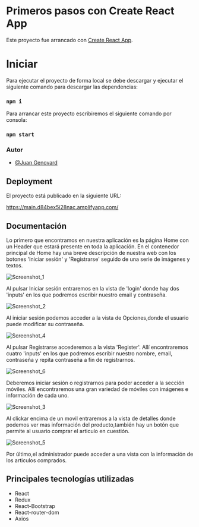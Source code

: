 # Primeros pasos con Create React App

Este proyecto fue arrancado con [Create React App](https://github.com/facebook/create-react-app).

# Iniciar

Para ejecutar el proyecto de forma local se debe descargar y ejecutar el siguiente comando para descargar las dependencias:

### `npm i`

Para arrancar este proyecto escribiremos el siguiente comando por consola:

### `npm start`

### Autor

- [@Juan Genovard](https://github.com/JuanGenovard)

## Deployment

El proyecto está publicado en la siguiente URL:

https://main.d84bex5i28nac.amplifyapp.com/


## Documentación

Lo primero que encontramos en nuestra aplicación es la página Home con un Header que estará presente en toda la aplicación.
 En el contenedor principal de Home hay una breve descripción de nuestra web con los botones 'Iniciar sesión' y 'Registrarse' seguido de una serie de imágenes y textos.
 
 ![Screenshot_1](https://user-images.githubusercontent.com/114061110/212537320-faef882c-bf8e-4100-bbab-18feceb71066.png)


 Al pulsar Iniciar sesión entraremos en la vista de 'login' donde hay dos 'inputs' en los que podremos escribir nuestro email y contraseña.
 
 ![Screenshot_2](https://user-images.githubusercontent.com/114061110/212537360-f8aeb2db-bd84-4276-b8fc-ea20be469a05.png)


Al iniciar sesión podemos acceder a la vista de Opciones,donde el usuario
puede modificar su contraseña.

![Screenshot_4](https://user-images.githubusercontent.com/114061110/212537382-52b638ed-cb21-4892-aa5a-7c278216f8f7.png)


Al pulsar Registrarse accederemos a la vista 'Register'. Allí encontraremos cuatro 'inputs' en los que podremos escribir nuestro nombre, email, contraseña y repita contraseña a fin de registrarnos.

![Screenshot_6](https://user-images.githubusercontent.com/114061110/212537406-b1b28f4b-baa8-4f0e-9240-433bfefb4690.png)


Deberemos iniciar sesión o registrarnos para poder acceder a la sección móviles.
Allí encontraremos una gran variedad de móviles con imágenes e información de cada uno.

![Screenshot_3](https://user-images.githubusercontent.com/114061110/212537436-0390b2d3-89cb-42c7-8cc6-975b6e99c612.png)


Al clickar encima de un movil entraremos a la vista de detalles
donde podemos ver mas información del producto,también hay un botón que permite
al usuario comprar el articulo en cuestión.

![Screenshot_5](https://user-images.githubusercontent.com/114061110/212537452-cd0cc20d-afaf-4b43-9da3-908bf896389d.png)


Por último,el administrador puede acceder a una vista con la información de los
articulos comprados.

## Principales tecnologías utilizadas

- React
- Redux
- React-Bootstrap
- React-router-dom
- Axios
